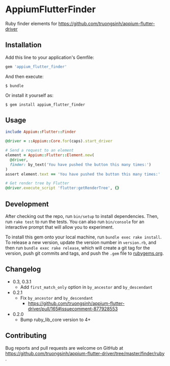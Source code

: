 # AppiumFlutterFinder

Ruby finder elements for https://github.com/truongsinh/appium-flutter-driver

## Installation

Add this line to your application's Gemfile:

```ruby
gem 'appium_flutter_finder'
```

And then execute:

    $ bundle

Or install it yourself as:

    $ gem install appium_flutter_finder

## Usage


```ruby
include Appium::Flutter::Finder

@driver = ::Appium::Core.for(caps).start_driver

# Send a request to an element
element = Appium::Flutter::Element.new(
  @driver,
  finder: by_text('You have pushed the button this many times:')
)
assert element.text == 'You have pushed the button this many times:'

# Get render tree by Flutter
@driver.execute_script 'flutter:getRenderTree', {}
```
## Development

After checking out the repo, run `bin/setup` to install dependencies. Then, run `rake test` to run the tests. You can also run `bin/console` for an interactive prompt that will allow you to experiment.

To install this gem onto your local machine, run `bundle exec rake install`. To release a new version, update the version number in `version.rb`, and then run `bundle exec rake release`, which will create a git tag for the version, push git commits and tags, and push the `.gem` file to [rubygems.org](https://rubygems.org).

## Changelog
- 0.3, 0.3.1
    - Add `first_match_only` option in `by_ancestor` and `by_descendant`
- 0.2.1
    - Fix `by_ancestor` and `by_descendant`
        - https://github.com/truongsinh/appium-flutter-driver/pull/165#issuecomment-877928553
- 0.2.0
    - Bump ruby_lib_core version to 4+

## Contributing

Bug reports and pull requests are welcome on GitHub at https://github.com/truongsinh/appium-flutter-driver/tree/master/finder/ruby .
